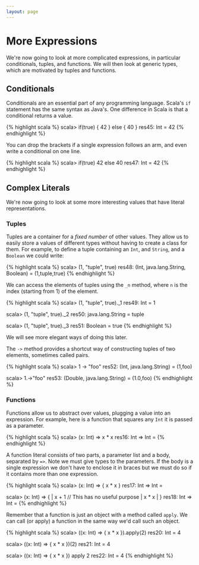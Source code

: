 ```yaml
---
layout: page
---
```


# More Expressions

We're now going to look at more complicated expressions, in particular conditionals, tuples, and functions. We will then look at generic types, which are motivated by tuples and functions.

## Conditionals

Conditionals are an essential part of any programming language. Scala's `if` statement has the same syntax as Java's. One difference in Scala is that a conditional returns a value.

{% highlight scala %}
scala> if(true) {
         42
       } else {
         40
       }
res45: Int = 42
{% endhighlight %}

You can drop the brackets if a single expression follows an arm, and even write a conditional on one line.

{% highlight scala %}
scala> if(true) 42 else 40
res47: Int = 42
{% endhighlight %}


## Complex Literals

We're now going to look at some more interesting values that have literal representations.

### Tuples

Tuples are a container for a *fixed number* of other values. They allow us to easily store a values of different types without having to create a class for them. For example, to define a tuple containing an `Int`, and `String`, and a `Boolean` we could write:

{% highlight scala %}
scala> (1, "tuple", true)
res48: (Int, java.lang.String, Boolean) = (1,tuple,true)
{% endhighlight %}

We can access the elements of tuples using the `_n` method, where `n` is the index (starting from 1) of the element.

{% highlight scala %}
scala> (1, "tuple", true)._1
res49: Int = 1

scala> (1, "tuple", true)._2
res50: java.lang.String = tuple

scala> (1, "tuple", true)._3
res51: Boolean = true
{% endhighlight %}

We will see more elegant ways of doing this later.

The `->` method provides a shortcut way of constructing tuples of two elements, sometimes called pairs.

{% highlight scala %}
scala> 1 -> "foo"
res52: (Int, java.lang.String) = (1,foo)

scala> 1.->"foo"
res53: (Double, java.lang.String) = (1.0,foo)
{% endhighlight %}

### Functions

Functions allow us to abstract over values, plugging a value into an expression. For example, here is a function that squares any `Int` it is passed as a parameter.

{% highlight scala %}
scala> (x: Int) => x * x
res16: Int => Int = <function1>
{% endhighlight %}

A function literal consists of two parts, a parameter list and a body, separated by `=>`. Note we must give types to the parameters. If the body is a single expression we don't have to enclose it in braces but we must do so if it contains more than one expression.

{% highlight scala %}
scala> (x: Int) => { x * x }
res17: Int => Int = <function1>

scala> (x: Int) => {
     |   x + 1 // This has no useful purpose
     |   x * x
     | }
res18: Int => Int = <function1>
{% endhighlight %}

Remember that a function is just an object with a method called `apply`. We can call (or apply) a function in the same way we'd call such an object.

{% highlight scala %}
scala> ((x: Int) => { x * x }).apply(2)
res20: Int = 4

scala> ((x: Int) => { x * x })(2)
res21: Int = 4

scala> ((x: Int) => { x * x }) apply 2
res22: Int = 4
{% endhighlight %}
